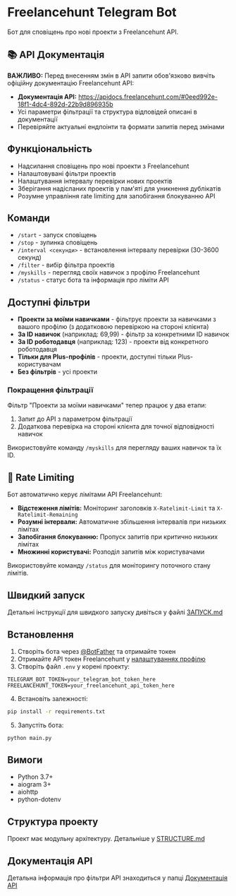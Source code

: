 # Freelancehunt Telegram Bot

Бот для сповіщень про нові проекти з Freelancehunt API.

## 📚 API Документація

**ВАЖЛИВО:** Перед внесенням змін в API запити обов'язково вивчіть офіційну документацію Freelancehunt API:
- **Документація API:** https://apidocs.freelancehunt.com/#0eed992e-18f1-4dc4-892d-22b9d896935b
- Усі параметри фільтрації та структура відповідей описані в документації
- Перевіряйте актуальні ендпоінти та формати запитів перед змінами

## Функціональність

- Надсилання сповіщень про нові проекти з Freelancehunt
- Налаштовувані фільтри проектів
- Налаштування інтервалу перевірки нових проектів
- Зберігання надісланих проектів у пам'яті для уникнення дублікатів
- Розумне управління rate limiting для запобігання блокуванню API

## Команди

- `/start` - запуск сповіщень
- `/stop` - зупинка сповіщень
- `/interval <секунди>` - встановлення інтервалу перевірки (30-3600 секунд)
- `/filter` - вибір фільтра проектів
- `/myskills` - перегляд своїх навичок з профілю Freelancehunt
- `/status` - статус бота та інформація про ліміти API

## Доступні фільтри

- **Проекти за моїми навичками** - фільтрує проекти за навичками з вашого профілю (з додатковою перевіркою на стороні клієнта)
- **За ID навичок** (наприклад: 69,99) - фільтр за конкретними ID навичок
- **За ID роботодавця** (наприклад: 123) - проекти від конкретного роботодавця
- **Тільки для Plus-профілів** - проекти, доступні тільки Plus-користувачам
- **Без фільтрів** - усі проекти

### Покращення фільтрації

Фільтр "Проекти за моїми навичками" тепер працює у два етапи:
1. Запит до API з параметром фільтрації
2. Додаткова перевірка на стороні клієнта для точної відповідності навичок

Використовуйте команду `/myskills` для перегляду ваших навичок та їх ID.

## 🚦 Rate Limiting

Бот автоматично керує лімітами API Freelancehunt:

- **Відстеження лімітів:** Моніторинг заголовків `X-Ratelimit-Limit` та `X-Ratelimit-Remaining`
- **Розумні інтервали:** Автоматичне збільшення інтервалів при низьких лімітах
- **Запобігання блокуванню:** Пропуск запитів при критично низьких лімітах
- **Множинні користувачі:** Розподіл запитів між користувачами

Використовуйте команду `/status` для моніторингу поточного стану лімітів.

## Швидкий запуск

Детальні інструкції для швидкого запуску дивіться у файлі [ЗАПУСК.md](ЗАПУСК.md)

## Встановлення

1. Створіть бота через [@BotFather](https://t.me/BotFather) та отримайте токен
2. Отримайте API токен Freelancehunt у [налаштуваннях профілю](https://freelancehunt.com/my/api)
3. Створіть файл `.env` у корені проекту:

```
TELEGRAM_BOT_TOKEN=your_telegram_bot_token_here
FREELANCEHUNT_TOKEN=your_freelancehunt_api_token_here
```

4. Встановіть залежності:

```bash
pip install -r requirements.txt
```

5. Запустіть бота:

```bash
python main.py
```

## Вимоги

- Python 3.7+
- aiogram 3+
- aiohttp
- python-dotenv

## Структура проекту

Проект має модульну архітектуру. Детальніше у [STRUCTURE.md](STRUCTURE.md)

## Документація API

Детальна інформація про фільтри API знаходиться у папці [Документація API](Документація%20API/) 
